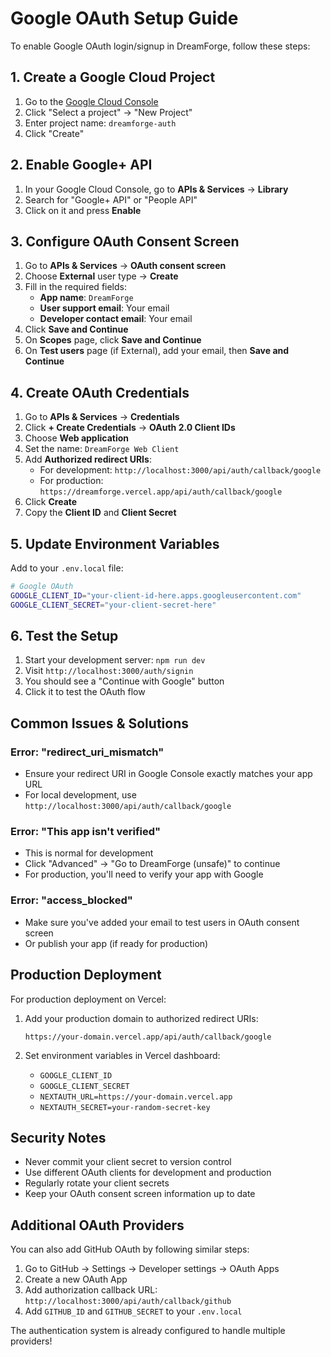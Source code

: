 # Google OAuth Setup Guide

To enable Google OAuth login/signup in DreamForge, follow these steps:

## 1. Create a Google Cloud Project

1. Go to the [Google Cloud Console](https://console.cloud.google.com/)
2. Click "Select a project" → "New Project"
3. Enter project name: `dreamforge-auth`
4. Click "Create"

## 2. Enable Google+ API

1. In your Google Cloud Console, go to **APIs & Services** → **Library**
2. Search for "Google+ API" or "People API"
3. Click on it and press **Enable**

## 3. Configure OAuth Consent Screen

1. Go to **APIs & Services** → **OAuth consent screen**
2. Choose **External** user type → **Create**
3. Fill in the required fields:
   - **App name**: `DreamForge`
   - **User support email**: Your email
   - **Developer contact email**: Your email
4. Click **Save and Continue**
5. On **Scopes** page, click **Save and Continue**
6. On **Test users** page (if External), add your email, then **Save and Continue**

## 4. Create OAuth Credentials

1. Go to **APIs & Services** → **Credentials**
2. Click **+ Create Credentials** → **OAuth 2.0 Client IDs**
3. Choose **Web application**
4. Set the name: `DreamForge Web Client`
5. Add **Authorized redirect URIs**:
   - For development: `http://localhost:3000/api/auth/callback/google`
   - For production: `https://dreamforge.vercel.app/api/auth/callback/google`
6. Click **Create**
7. Copy the **Client ID** and **Client Secret**

## 5. Update Environment Variables

Add to your `.env.local` file:

```bash
# Google OAuth
GOOGLE_CLIENT_ID="your-client-id-here.apps.googleusercontent.com"
GOOGLE_CLIENT_SECRET="your-client-secret-here"
```

## 6. Test the Setup

1. Start your development server: `npm run dev`
2. Visit `http://localhost:3000/auth/signin`
3. You should see a "Continue with Google" button
4. Click it to test the OAuth flow

## Common Issues & Solutions

### Error: "redirect_uri_mismatch"
- Ensure your redirect URI in Google Console exactly matches your app URL
- For local development, use `http://localhost:3000/api/auth/callback/google`

### Error: "This app isn't verified"
- This is normal for development
- Click "Advanced" → "Go to DreamForge (unsafe)" to continue
- For production, you'll need to verify your app with Google

### Error: "access_blocked"
- Make sure you've added your email to test users in OAuth consent screen
- Or publish your app (if ready for production)

## Production Deployment

For production deployment on Vercel:

1. Add your production domain to authorized redirect URIs:
   ```
   https://your-domain.vercel.app/api/auth/callback/google
   ```

2. Set environment variables in Vercel dashboard:
   - `GOOGLE_CLIENT_ID`
   - `GOOGLE_CLIENT_SECRET`
   - `NEXTAUTH_URL=https://your-domain.vercel.app`
   - `NEXTAUTH_SECRET=your-random-secret-key`

## Security Notes

- Never commit your client secret to version control
- Use different OAuth clients for development and production
- Regularly rotate your client secrets
- Keep your OAuth consent screen information up to date

## Additional OAuth Providers

You can also add GitHub OAuth by following similar steps:

1. Go to GitHub → Settings → Developer settings → OAuth Apps
2. Create a new OAuth App
3. Add authorization callback URL: `http://localhost:3000/api/auth/callback/github`
4. Add `GITHUB_ID` and `GITHUB_SECRET` to your `.env.local`

The authentication system is already configured to handle multiple providers!
